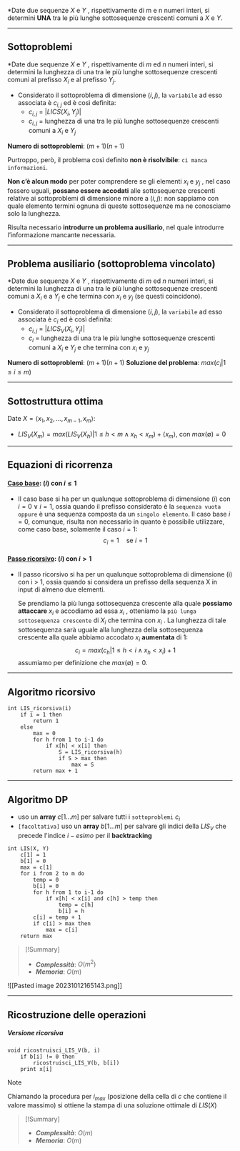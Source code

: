 *Date due sequenze $X$ e $Y$ , rispettivamente di m e n numeri interi, si determini **UNA** tra le più lunghe sottosequenze crescenti comuni a $X$ e $Y$.

---
## Sottoproblemi

*Date due sequenze $X$ e $Y$ , rispettivamente di $m$ ed $n$ numeri interi, si determini la lunghezza di una tra le più lunghe sottosequenze crescenti comuni al prefisso $X_i$ e al prefisso $Y_j$.

- Considerato il sottoproblema di dimensione $(i, j)$, la `variabile` ad esso associata è $c_{i, j}$ ed è così definita:
	- $c_{i, j}$ = $|LICS(X_i, Y_j)|$
	- $c_{i, j}$ = lunghezza di una tra le più lunghe sottosequenze crescenti comuni a $X_i$ e $Y_j$

**Numero di sottoproblemi**: $(m+1)(n+1)$

Purtroppo, però, il problema così definito **non è risolvibile**: `ci manca informazioni`.

**Non c’è alcun modo** per poter comprendere se gli elementi $x_i$ e $y_j$ , nel caso fossero uguali, **possano essere accodati** alle sottosequenze crescenti relative ai sottoproblemi di dimensione minore a $(i, j)$: non sappiamo con quale elemento termini ognuna di queste sottosequenze ma ne conosciamo solo la lunghezza.

Risulta necessario **introdurre un problema ausiliario**, nel quale introdurre l’informazione mancante necessaria.

---
## Problema ausiliario (sottoproblema vincolato)

*Date due sequenze $X$ e $Y$ , rispettivamente di $m$ ed $n$ numeri interi, si determini la lunghezza di una tra le più lunghe sottosequenze crescenti comuni a $X_i$ e a $Y_j$ e che termina con $x_i$ e $y_j$ (se questi coincidono).

- Considerato il sottoproblema di dimensione $(i, j)$, la `variabile` ad esso associata è $c_i$ ed è così definita:
	- $c_{i, j}$ = $|LICS_V(X_i, Y_j)|$
	- $c_{i}$ = lunghezza di una tra le più lunghe sottosequenze crescenti comuni a $X_i$ e $Y_j$ e che termina con $x_i$ e $y_j$

**Numero di sottoproblemi**: $(m+1)(n+1)$
**Soluzione del problema**: $max({c_i | 1 \leq i \leq m})$

---

## Sottostruttura ottima

Date $X=⟨x_1, x_2, …, x_{m-1}, x_m⟩$:

- $LIS_V(X_m) = max({LIS_V(X_h) | 1 \leq h < m \land x_h < x_m}) + ⟨x_m⟩$, con $max(∅) = 0$

---
## Equazioni di ricorrenza
#### <u>**Caso base**</u>: $(i)$ con $i \leq 1$
- Il caso base si ha per un qualunque sottoproblema di dimensione $(i)$ con $i = 0 \lor i =1$, ossia quando il prefisso considerato è la `sequenza vuota oppure` è una sequenza composta da un `singolo elemento`.
	Il caso base $i = 0$, comunque, risulta non necessario in quanto è possibile utilizzare, come caso base, solamente il caso $i = 1$:
$$ c_{i} = 1 \quad\text{se } i = 1$$

#### <u>**Passo ricorsivo**</u>: $(i)$ con $i > 1$
- Il passo ricorsivo si ha per un qualunque sottoproblema di dimensione (i) con i > 1, ossia quando si considera un prefisso della sequenza X in input di almeno due elementi.

	Se prendiamo la più lunga sottosequenza crescente alla quale **possiamo attaccare** $x_i$ e accodiamo ad essa $x_i$ , otteniamo la `più lunga sottosequenza crescente` di $X_i$ che termina con $x_i$ . 
	La lunghezza di tale sottosequenza sarà uguale alla lunghezza della sottosequenza crescente alla quale abbiamo accodato $x_i$ **aumentata** di $1$:
	$$c_i = max({c_h | 1 \leq h < i \land x_h < x_i}) + 1$$
	assumiamo per definizione che $max(∅) = 0$.

---
## Algoritmo ricorsivo

``` Pseudocodice TI:"LIS_ricorsiva" "FOLD"
int LIS_ricorsiva(i)
	if i = 1 then
		return 1
	else
		max = 0
		for h from 1 to i-1 do
			if x[h] < x[i] then
				S = LIS_ricorsiva(h)
				if S > max then
					max = S
		return max + 1
```

---
## Algoritmo DP

- uso un **array** $c[1...m]$ per salvare tutti i `sottoproblemi` $c_i$
- `[facoltativa]` uso un **array** $b[1...m]$ per salvare gli indici della $LIS_V$ che precede l'indice $i-esimo$ per il **backtracking**

``` Pseudocodice TI:"LIS" "FOLD"
int LIS(X, Y) 
	c[1] = 1
	b[1] = 0
	max = c[1]
	for i from 2 to m do
		temp = 0
		b[i] = 0
		for h from 1 to i-1 do
			if x[h] < x[i] and c[h] > temp then
				temp = c[h]
				b[i] = h
		c[i] = temp + 1
		if c[i] > max then
			max = c[i]
	return max
```

> [!Summary]
> - ***Complessità***: $O(m^2)$
> - ***Memoria***: $O(m)$


![[Pasted image 20231012165143.png]]

---
## Ricostruzione delle operazioni

##### Versione ricorsiva

``` Pseudocodice TI:"ricostruisci_LIS_V" "FOLD"
void ricostruisci_LIS_V(b, i)
	if b[i] != 0 then
		ricostruisci_LIS_V(b, b[i])
	print x[i]
```

>[!Note]
>Chiamando la procedura per $i_{max}$ (posizione della cella di $c$ che contiene il valore massimo) si ottiene la stampa di una soluzione ottimale di $LIS(X)$

> [!Summary]
> - ***Complessità***: $O(m)$
> - ***Memoria***: $O(m)$
